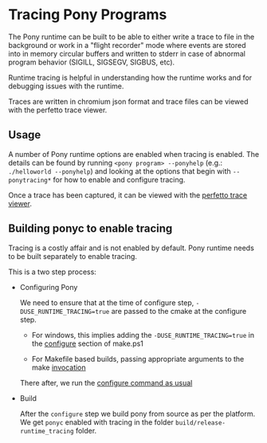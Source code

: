 # Tracing Pony Programs

The Pony runtime can be built to be able to either write a trace to file in the background or work in a "flight recorder" mode where events are stored into in memory circular buffers and written to stderr in case of abnormal program behavior (SIGILL, SIGSEGV, SIGBUS, etc).

Runtime tracing is helpful in understanding how the runtime works and for debugging issues with the runtime.

Traces are written in chromium json format and trace files can be viewed with the perfetto trace viewer.

## Usage

A number of Pony runtime options are enabled when tracing is enabled. The details can be found by running `<pony program> --ponyhelp` (e.g.: `./helloworld --ponyhelp`) and looking at the options that begin with `--ponytracing*` for how to enable and configure tracing.

Once a trace has been captured, it can be viewed with the [perfetto trace viewer](https://perfetto.dev/).

## Building ponyc to enable tracing

Tracing is a costly affair and is not enabled by default. Pony runtime needs to be built separately to enable tracing.

This is a two step process:

- Configuring Pony

   We need to ensure that at the time of configure step, `-DUSE_RUNTIME_TRACING=true` are passed to the cmake at the configure step.

    - For windows, this implies adding the `-DUSE_RUNTIME_TRACING=true` in the [configure](https://github.com/ponylang/ponyc/blob/make.ps1) section of make.ps1

    - For Makefile based builds, passing appropriate arguments to the make [invocation](https://github.com/ponylang/ponyc/blob/Makefile)

   There after, we run the [configure command as usual](https://github.com/ponylang/ponyc/blob/main/BUILD.md)

- Build

  After the `configure` step we build pony from source as per the platform. We get `ponyc` enabled with tracing in the folder `build/release-runtime_tracing` folder.

